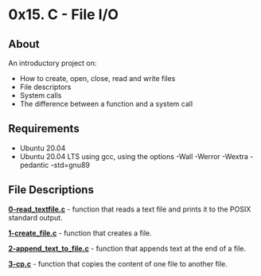 # 0x15. C - File I/O
## About


An introductory project on:
- How to create, open, close, read and write files
- File descriptors
- System calls
- The difference between a function and a system call

## Requirements
- Ubuntu 20.04
- Ubuntu 20.04 LTS using gcc, using the options -Wall -Werror -Wextra -pedantic -std=gnu89

## File Descriptions
**[0-read_textfile.c](0-read_textfile.c)** - function that reads a text file and prints it to the POSIX standard output.

**[1-create_file.c](1-create_file.c)** - function that creates a file.

**[2-append_text_to_file.c](2-append_text_to_file.c)** - function that appends text at the end of a file.

**[3-cp.c](3-cp.c)** - function that copies the content of one file to another file.
